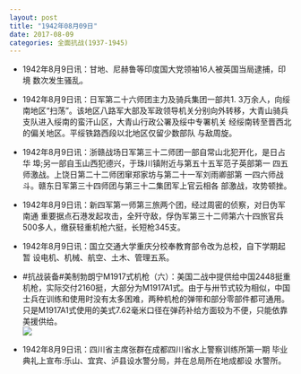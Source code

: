 ```yaml
---
layout: post
title: "1942年08月09日"
date: 2017-08-09
categories: 全面抗战(1937-1945)
---
```


<meta name="referrer" content="no-referrer" />

- 1942年8月9日讯：甘地、尼赫鲁等印度国大党领袖16人被英国当局逮捕，印境 数次发生骚乱。 

- 1942年8月9日讯：日军第二十六师团主力及骑兵集团一部共1. 3万余人，向绥 南地区“扫荡”。该地区八路军大部及军政领导机关分别向外转移，大青山骑兵支队进入绥南的蛮汗山区，大青山行政公署及绥中专署机关 经绥南转至晋西北的偏关地区。平绥铁路西段以北地区仅留少数部队 与敌周旋。 

- 1942年8月9日讯：浙赣战场日军第三十二师团一部自常山北犯开化，是日占华 埠;另一部自玉山西犯德兴，于珠川镇附近与第五十五军范子英部第一 四五师激战。上饶日第二十二师团窜郑家坊与第二十一军刘雨卿部第 一四六师战斗。赣东日军第三十四师团与第三十二集团军上官云相各 部激战，攻势顿挫。 

- 1942年8月9日讯：新四军第一师第三旅两个团，经过周密的侦察，对日伪军南通 重要据点石港发起攻击，全歼守敌，俘伪军第三十二师第六十四旅官兵 500多人，缴获轻重机枪六挺，长短枪345支。 

- 1942年8月9日讯：国立交通大学重庆分校奉教育部令改为总校，自下学期起暂 设电机、机械、航空、土木、管理五系。 

- #抗战装备#美制勃朗宁M1917式机枪（六）：美国二战中提供给中国2448挺重机枪，实际交付2160挺，大部分为M1917A1式。由于与卅节式较为相似，中国士兵在训练和使用时没有太多困难，两种机枪的弹带和部分零部件都可通用。只是M1917A1式使用的美式7.62毫米口径在弹药补给方面较为不便，只能依靠美援供给。 <br/><img src="https://wx3.sinaimg.cn/large/aca367d8ly1fid8q9pszyj20f30fadip.jpg" />

- 1942年8月9日讯：四川省主席张群在成都四川省水上警察训练所第一期 毕业典礼上宣布:乐山、宜宾、泸县设水警分局，并在总局所在地成都设 水警所。 

